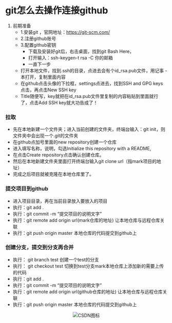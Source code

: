 # git怎么去操作连接github
1. 前期准备
   - 1.安装git ，官网地址：https://git-scm.com/
   - 2.注册github账号
   - 3.配置github密钥
       - 下载及安装好git后，右击桌面，找到git Bash Here，
       - 打开输入：ssh-keygen-t rsa -C 你的邮箱
       - 一直下一步
    - 打开本地文件，找到.ssh的目录，点进去会有个id_rsa.pub文件，用记事 - 本打开，复制里面内容
    - 在github点击头像的下拉框，settings点进去，找到SSH and GPG keys点击，再点击New SSH key
    - Title随便写，key就把在id_rsa.pub文件里复制的内容粘贴到里面就行了，点击Add SSH key就大功告成了！
    
### 拉取
 - 先在本地新建一个文件夹；进入当前创建的文件夹，终端台输入：git init，则文件夹中会出现一个.git的文件夹
 - 在github点加号里面的new repository创建一个仓库
 - 进入填写名称，说明，勾选Initialize this repository with a README,
 - 在点击Create repository点击确认创建仓库。
 - 然后在本地新建文件夹里面打开终端台输入git clone url（指mark项目的地址）
 - 完成之后项目就被克隆在本地仓库里了。

### 提交项目到github
 - 进入项目目录，再在当前目录放入要放入的项目
 - 执行：git add .
 - 执行：git commit -m “提交项目的说明文字”
 - 执行：git remote add origin url(mark仓库的地址) 让本地仓库与远程仓库关联
 - 执行：git push origin master 本地仓库的代码提交到github上

### 创建分支，提交到分支再合并
 - 执行： git branch test 创建一个test的分支
 - 执行： git checkout test 切换到test分支mark本地仓库上添加新的需要上传的代码
 - 执行：git add .
 - 执行：git commit -m “提交项目的说明文字”
 - 执行：git remote add origin url(github仓库的地址) 让本地仓库与远程仓库关联
 - 执行：git push origin master 本地仓库的代码提交到github上
 <div align="center">
<img src="http://imgtech.gmw.cn/attachement/jpg/site2/20111223/f04da22d7ba7105e1d7507.jpg"  alt="CSDN图标" />
 </div>